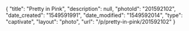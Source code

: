 {
    "title": "Pretty in Pink",
    "description": null,
    "photoId": "201592102",
    "date_created": "1549591991",
    "date_modified": "1549592014",
    "type": "captivate",
    "layout": "photo",
    "url": "\/p\/pretty-in-pink\/201592102"
}